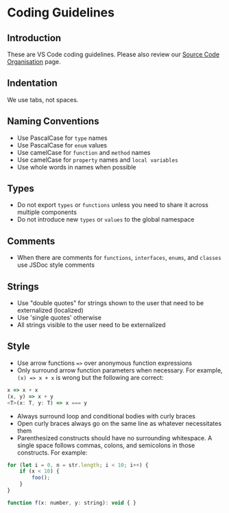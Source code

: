 # Coding Guidelines

## Introduction

These are VS Code coding guidelines. Please also review our
[Source Code Organisation](https://github.com/microsoft/vscode/wiki/Source-Code-Organization)
page.

## Indentation

We use tabs, not spaces.

## Naming Conventions

-   Use PascalCase for `type` names
-   Use PascalCase for `enum` values
-   Use camelCase for `function` and `method` names
-   Use camelCase for `property` names and `local variables`
-   Use whole words in names when possible

## Types

-   Do not export `types` or `functions` unless you need to share it across
    multiple components
-   Do not introduce new `types` or `values` to the global namespace

## Comments

-   When there are comments for `functions`, `interfaces`, `enums`, and
    `classes` use JSDoc style comments

## Strings

-   Use "double quotes" for strings shown to the user that need to be
    externalized (localized)
-   Use 'single quotes' otherwise
-   All strings visible to the user need to be externalized

## Style

-   Use arrow functions `=>` over anonymous function expressions
-   Only surround arrow function parameters when necessary. For example,
    `(x) => x + x` is wrong but the following are correct:

```javascript
x => x + x
(x, y) => x + y
<T>(x: T, y: T) => x === y
```

-   Always surround loop and conditional bodies with curly braces
-   Open curly braces always go on the same line as whatever necessitates them
-   Parenthesized constructs should have no surrounding whitespace. A single
    space follows commas, colons, and semicolons in those constructs. For
    example:

```javascript
for (let i = 0, n = str.length; i < 10; i++) {
    if (x < 10) {
        foo();
    }
}

function f(x: number, y: string): void { }
```
